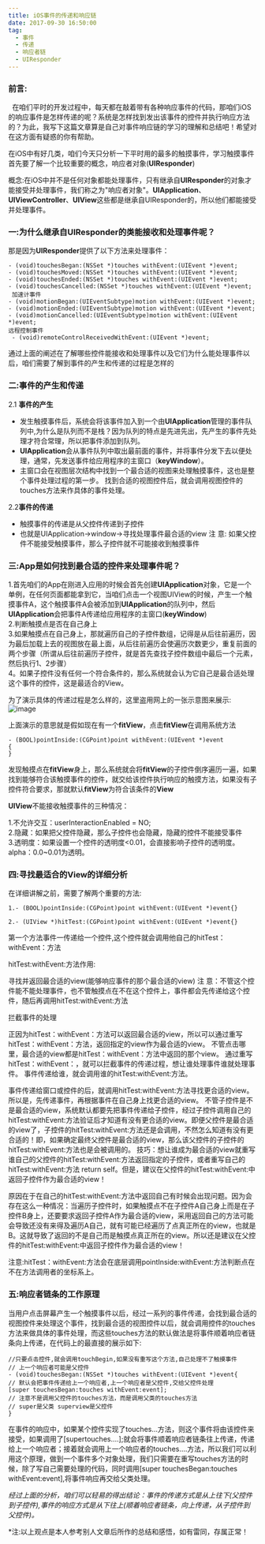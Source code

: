 ```yaml
---
title: iOS事件的传递和响应链
date: 2017-09-30 16:50:00
tag:
  - 事件
  - 传递
  - 响应者链
  - UIResponder
---
```


### 前言:
&nbsp;&nbsp;在咱们平时的开发过程中，每天都在敲着带有各种响应事件的代码，那咱们iOS的响应事件是怎样传递的呢？系统是怎样找到发出该事件的控件并执行响应方法的？为此，我写下这篇文章算是自己对事件响应链的学习的理解和总结吧！希望对在这方面有疑惑的你有帮助。

在iOS中有好几类，咱们今天只分析一下平时用的最多的触摸事件，学习触摸事件首先要了解一个比较重要的概念，响应者对象(**UIResponder**)

概念:在iOS中并不是任何对象都能处理事件，只有继承自**UIResponder**的对象才能接受并处理事件，我们称之为"响应者对象"。**UIApplication**、**UIViewController**、**UIView**这些都是继承自UIResponder的，所以他们都能接受并处理事件。

<!-- more -->

### 一:为什么继承自UIResponder的类能接收和处理事件呢？

那是因为**UIResponder**提供了以下方法来处理事件：

    - (void)touchesBegan:(NSSet *)touches withEvent:(UIEvent *)event;
    - (void)touchesMoved:(NSSet *)touches withEvent:(UIEvent *)event;
    - (void)touchesEnded:(NSSet *)touches withEvent:(UIEvent *)event;
    - (void)touchesCancelled:(NSSet *)touches withEvent:(UIEvent *)event;
     加速计事件
    - (void)motionBegan:(UIEventSubtype)motion withEvent:(UIEvent *)event;
    - (void)motionEnded:(UIEventSubtype)motion withEvent:(UIEvent *)event;
    - (void)motionCancelled:(UIEventSubtype)motion withEvent:(UIEvent *)event;
    远程控制事件
     - (void)remoteControlReceivedWithEvent:(UIEvent *)event;
通过上面的阐述在了解哪些控件能接收和处理事件以及它们为什么能处理事件以后，咱们需要了解到事件的产生和传递的过程是怎样的

### 二:事件的产生和传递

2.1 **事件的产生**

* 发生触摸事件后，系统会将该事件加入到一个由**UIApplication**管理的事件队列中,为什么是队列而不是栈？因为队列的特点是先进先出，先产生的事件先处理才符合常理，所以把事件添加到队列。<br>
* **UIApplication**会从事件队列中取出最前面的事件，并将事件分发下去以便处理，通常，先发送事件给应用程序的主窗口（**keyWindow**）。<br>
* 主窗口会在视图层次结构中找到一个最合适的视图来处理触摸事件，这也是整个事件处理过程的第一步。
找到合适的视图控件后，就会调用视图控件的touches方法来作具体的事件处理。

2.2**事件的传递**

* 触摸事件的传递是从父控件传递到子控件<br>
* 也就是UIApplication->window->寻找处理事件最合适的view
注 意: 如果父控件不能接受触摸事件，那么子控件就不可能接收到触摸事件

### 三:App是如何找到最合适的控件来处理事件呢？

1.首先咱们的App在刚进入应用的时候会首先创建**UIApplication**对象，它是一个单例，在任何页面都能拿到它，当咱们点击一个视图UIView的时候，产生一个触摸事件A，这个触摸事件A会被添加到**UIApplication**的队列中，然后**UIApplication**会把事件A传递给应用程序的主窗口(**keyWindow**)<br>
2.判断触摸点是否在自己身上<br>
3.如果触摸点在自己身上，那就遍历自己的子控件数组，记得是从后往前遍历，因为最后加载上去的视图放在最上面，从后往前遍历会使遍历次数更少，重复前面的两个步骤（所谓从后往前遍历子控件，就是首先查找子控件数组中最后一个元素，然后执行1、2步骤）<br>
4。如果子控件没有任何一个符合条件的，那么系统就会认为它自己是最合适处理这个事件的控件，这是最适合的View。

为了演示具体的传递过程是怎么样的，这里盗用网上的一张示意图来展示:
![image](http://upload-images.jianshu.io/upload_images/1863813-8b3b4e766768692a.png?imageMogr2/auto-orient/strip%7CimageView2/2/w/1240)

上面演示的意思就是假如现在有一个**fitView**，点击**fitView**在调用系统方法

    - (BOOL)pointInside:(CGPoint)point withEvent:(UIEvent *)event
    {
    }
发现触摸点在**fitView**身上，那么系统就会将**fitView**的子控件倒序遍历一遍，如果找到能够符合该触摸事件的控件，就交给该控件执行响应的触摸方法，如果没有子控件符合要求，那就默认**fitView**为符合该条件的**View**

**UIView**不能接收触摸事件的三种情况：

1.不允许交互：userInteractionEnabled = NO;<br>
2.隐藏：如果把父控件隐藏，那么子控件也会隐藏，隐藏的控件不能接受事件<br>
3.透明度：如果设置一个控件的透明度<0.01，会直接影响子控件的透明度。alpha：0.0~0.01为透明。

### 四:寻找最适合的View的详细分析

在详细讲解之前，需要了解两个重要的方法:<br>

    1.- (BOOL)pointInside:(CGPoint)point withEvent:(UIEvent *)event{}

    2.- (UIView *)hitTest:(CGPoint)point withEvent:(UIEvent *)event{}


第一个方法事件一传递给一个控件,这个控件就会调用他自己的hitTest：withEvent：方法

hitTest:withEvent:方法作用:

寻找并返回最合适的view(能够响应事件的那个最合适的view)
注 意：不管这个控件能不能处理事件，也不管触摸点在不在这个控件上，事件都会先传递给这个控件，随后再调用hitTest:withEvent:方法

拦截事件的处理

正因为hitTest：withEvent：方法可以返回最合适的view，所以可以通过重写hitTest：withEvent：方法，返回指定的view作为最合适的view。
不管点击哪里，最合适的view都是hitTest：withEvent：方法中返回的那个view。
通过重写hitTest：withEvent：，就可以拦截事件的传递过程，想让谁处理事件谁就处理事件。
事件传递给谁，就会调用谁的hitTest:withEvent:方法。

事件传递给窗口或控件的后，就调用hitTest:withEvent:方法寻找更合适的view。所以是，先传递事件，再根据事件在自己身上找更合适的view。
不管子控件是不是最合适的view，系统默认都要先把事件传递给子控件，经过子控件调用自己的hitTest:withEvent:方法验证后才知道有没有更合适的view。即便父控件是最合适的view了，子控件的hitTest:withEvent:方法还是会调用，不然怎么知道有没有更合适的！即，如果确定最终父控件是最合适的view，那么该父控件的子控件的hitTest:withEvent:方法也是会被调用的。
技巧：想让谁成为最合适的view就重写谁自己的父控件的hitTest:withEvent:方法返回指定的子控件，或者重写自己的hitTest:withEvent:方法 return self。但是，建议在父控件的hitTest:withEvent:中返回子控件作为最合适的view！

原因在于在自己的hitTest:withEvent:方法中返回自己有时候会出现问题。因为会存在这么一种情况：当遍历子控件时，如果触摸点不在子控件A自己身上而是在子控件B身上，还要要求返回子控件A作为最合适的view，采用返回自己的方法可能会导致还没有来得及遍历A自己，就有可能已经遍历了点真正所在的view，也就是B。这就导致了返回的不是自己而是触摸点真正所在的view。所以还是建议在父控件的hitTest:withEvent:中返回子控件作为最合适的view！

注意:hitTest：withEvent:方法会在底层调用pointInside:withEvent:方法判断点在不在方法调用者的坐标系上。

### 五:响应者链条的工作原理

当用户点击屏幕产生一个触摸事件以后，经过一系列的事件传递，会找到最合适的视图控件来处理这个事件，找到最合适的视图控件以后，就会调用控件的touches方法来做具体的事件处理，而这些touches方法的默认做法是将事件顺着响应者链条向上传递，在代码上的最直接的展示如下:

    //只要点击控件,就会调用touchBegin,如果没有重写这个方法,自己处理不了触摸事件
    // 上一个响应者可能是父控件
    - (void)touchesBegan:(NSSet *)touches withEvent:(UIEvent *)event{ 
    // 默认会把事件传递给上一个响应者,上一个响应者是父控件,交给父控件处理
    [super touchesBegan:touches withEvent:event]; 
    // 注意不是调用父控件的touches方法，而是调用父类的touches方法
    // super是父类 superview是父控件 
    }

在事件的响应中，如果某个控件实现了touches...方法，则这个事件将由该控件来接受，如果调用了[supertouches….];就会将事件顺着响应者链条往上传递，传递给上一个响应者；接着就会调用上一个响应者的touches….方法，所以我们可以利用这个原理，做到一个事件多个对象处理，我们只需要在重写touches方法的时候，除了写自己需要处理的代码，同时调用[super touchesBegan:touches withEvent:event],将事件响应再交给父类处理。

*经过上面的分析，咱们可以轻易的得出结论：事件的传递方式是从上往下(父控件到子控件),事件的响应方式是从下往上(顺着响应者链条，向上传递，从子控件到父控件)。*

*注:以上观点是本人参考别人文章后所作的总结和感悟，如有雷同，存属正常！

    